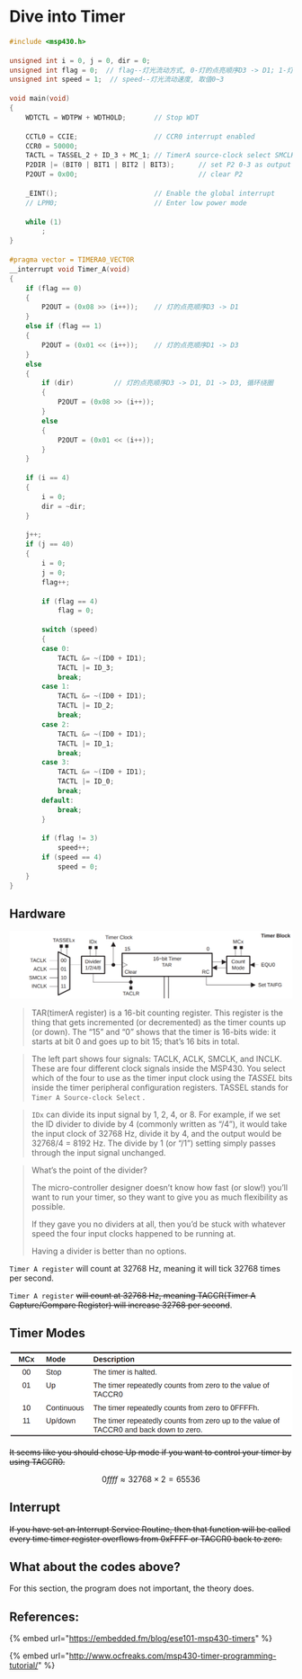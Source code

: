# Dive into Timer

```c
#include <msp430.h> 

unsigned int i = 0, j = 0, dir = 0;
unsigned int flag = 0;  // flag--灯光流动方式, 0-灯的点亮顺序D3 -> D1; 1-灯的点亮顺序D1 -> D3
unsigned int speed = 1;  // speed--灯光流动速度, 取值0~3

void main(void)
{
    WDTCTL = WDTPW + WDTHOLD;       // Stop WDT

    CCTL0 = CCIE;                   // CCR0 interrupt enabled
    CCR0 = 50000;
    TACTL = TASSEL_2 + ID_3 + MC_1; // TimerA source-clock select SMCLK; UP mode
    P2DIR |= (BIT0 | BIT1 | BIT2 | BIT3);      // set P2 0-3 as output
    P2OUT = 0x00;                              // clear P2

    _EINT();                        // Enable the global interrupt
    // LPM0;                        // Enter low power mode

    while (1)
        ;
}

#pragma vector = TIMERA0_VECTOR
__interrupt void Timer_A(void)
{
    if (flag == 0)
    {
        P2OUT = (0x08 >> (i++));    // 灯的点亮顺序D3 -> D1
    }
    else if (flag == 1)
    {
        P2OUT = (0x01 << (i++));    // 灯的点亮顺序D1 -> D3
    }
    else
    {
        if (dir)          // 灯的点亮顺序D3 -> D1, D1 -> D3, 循环绕圈
        {
            P2OUT = (0x08 >> (i++));
        }
        else
        {
            P2OUT = (0x01 << (i++));
        }
    }

    if (i == 4)
    {
        i = 0;
        dir = ~dir;
    }

    j++;
    if (j == 40)
    {
        i = 0;
        j = 0;
        flag++;

        if (flag == 4)
            flag = 0;

        switch (speed)
        {
        case 0:
            TACTL &= ~(ID0 + ID1);
            TACTL |= ID_3;
            break;
        case 1:
            TACTL &= ~(ID0 + ID1);
            TACTL |= ID_2;
            break;
        case 2:
            TACTL &= ~(ID0 + ID1);
            TACTL |= ID_1;
            break;
        case 3:
            TACTL &= ~(ID0 + ID1);
            TACTL |= ID_0;
            break;
        default:
            break;
        }

        if (flag != 3)
            speed++;
        if (speed == 4)
            speed = 0;
    }
}
```

## Hardware

![](../../.gitbook/assets/msp430f169_timera_block_diagram.png)

> TAR\(timerA register\) is a 16-bit counting register. This register is the thing that gets incremented \(or decremented\) as the timer counts up \(or down\). The “15” and “0” shows that the timer is 16-bits wide: it starts at bit 0 and goes up to bit 15; that’s 16 bits in total.

> The left part shows four signals: TACLK, ACLK, SMCLK, and INCLK. These are four different clock signals inside the MSP430. You select which of the four to use as the timer input clock using the _TASSEL_ bits inside the timer peripheral configuration registers. TASSEL stands for `Timer A Source-clock Select` .

> `IDx` can divide its input signal by 1, 2, 4, or 8. For example, if we set the ID divider to divide by 4 \(commonly written as “/4”\), it would take the input clock of 32768 Hz, divide it by 4, and the output would be 32768/4 = 8192 Hz. The divide by 1 \(or “/1”\) setting simply passes through the input signal unchanged.

> What’s the point of the divider?
>
> The micro-controller designer doesn’t know how fast \(or slow!\) you’ll want to run your timer, so they want to give you as much flexibility as possible.
>
> If they gave you no dividers at all, then you’d be stuck with whatever speed the four input clocks happened to be running at. 
>
> Having a divider is better than no options.

`Timer A register` will count at 32768 Hz, meaning it will tick 32768 times per second.

`Timer A register` ~~will count at 32768 Hz, meaning TACCR\(Timer A Capture/Compare Register\) will increase 32768 per second~~.

## Timer Modes

![](../../.gitbook/assets/msp430f169_timer_modes.png)

~~It seems like you should chose Up mode if you want to control your timer by using TACCR0.~~

$$
0ffff \approx 32768 \times 2 = 65536
$$

## Interrupt

~~If you have set an Interrupt Service Routine, then that function will be called every time timer register overflows from 0xFFFF or TACCR0 back to zero.~~ 

## What about the codes above?

For this section, the program does not important, the theory does.

## References:

{% embed url="https://embedded.fm/blog/ese101-msp430-timers" %}

{% embed url="http://www.ocfreaks.com/msp430-timer-programming-tutorial/" %}

